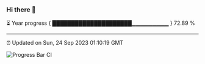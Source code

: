 ### Hi there 👋

⏳ Year progress { █████████████████████▁▁▁▁▁▁▁▁▁ } 72.89 %

---

⏰ Updated on Sun, 24 Sep 2023 01:10:19 GMT

![Progress Bar CI](https://github.com/liununu/liununu/workflows/Progress%20Bar%20CI/badge.svg)

